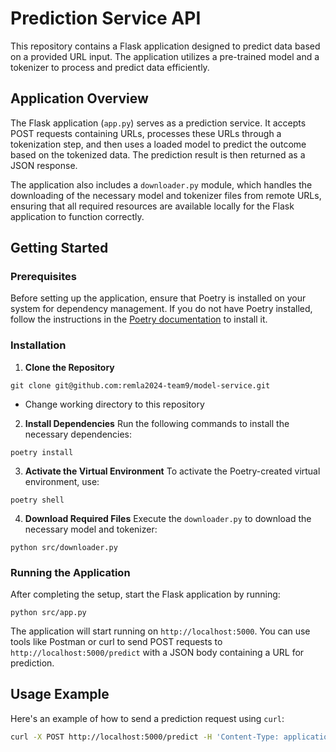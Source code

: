 # Prediction Service API

This repository contains a Flask application designed to predict data based on a provided URL input. The application utilizes a pre-trained model and a tokenizer to process and predict data efficiently.

## Application Overview

The Flask application (`app.py`) serves as a prediction service. It accepts POST requests containing URLs, processes these URLs through a tokenization step, and then uses a loaded model to predict the outcome based on the tokenized data. The prediction result is then returned as a JSON response.

The application also includes a `downloader.py` module, which handles the downloading of the necessary model and tokenizer files from remote URLs, ensuring that all required resources are available locally for the Flask application to function correctly.

## Getting Started

### Prerequisites

Before setting up the application, ensure that Poetry is installed on your system for dependency management. If you do not have Poetry installed, follow the instructions in the [Poetry documentation](https://python-poetry.org/docs/) to install it.

### Installation

1. **Clone the Repository**

`git clone git@github.com:remla2024-team9/model-service.git`

- Change working directory to this repository

2. **Install Dependencies**
Run the following commands to install the necessary dependencies:

`poetry install`


3. **Activate the Virtual Environment**
To activate the Poetry-created virtual environment, use:

`poetry shell`


4. **Download Required Files**
Execute the `downloader.py` to download the necessary model and tokenizer:

`python src/downloader.py`


### Running the Application

After completing the setup, start the Flask application by running:

`python src/app.py`

The application will start running on `http://localhost:5000`. You can use tools like Postman or curl to send POST requests to `http://localhost:5000/predict` with a JSON body containing a URL for prediction.

## Usage Example

Here's an example of how to send a prediction request using `curl`:

```bash
curl -X POST http://localhost:5000/predict -H 'Content-Type: application/json' -d '{"url": "http://example.com"}'
